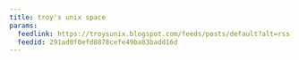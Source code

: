 ```yaml
---
title: troy's unix space
params:
  feedlink: https://troysunix.blogspot.com/feeds/posts/default?alt=rss
  feedid: 291ad0f0efd8878cefe49ba83badd16d
---
```


